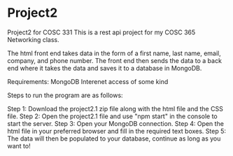 # Project2
Project2 for COSC 331
This is a rest api project for my COSC 365 Networking class.

The html front end takes data in the form of  a first name,
last name, email, company, and phone number.
The front end then sends the data to a back end where
it takes the data and saves it to a database in MongoDB.

Requirements:
    MongoDB
    Interenet access of some kind

Steps to run the program are as follows:

Step 1: Download the project2.1 zip file along with the html file and the CSS file.
Step 2: Open the project2.1 file and use "npm start" in the console to start the server.
Step 3: Open your MongoDB connection.
Step 4: Open the html file in your preferred browser and fill in the required text boxes.
Step 5: The data will then be populated to your database, continue as long as you want to!
